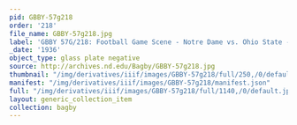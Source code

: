 ```yaml
---
pid: GBBY-57g218
order: '218'
file_name: GBBY-57g218.jpg
label: 'GBBY 57G/218: Football Game Scene - Notre Dame vs. Ohio State - 1936'
_date: '1936'
object_type: glass plate negative
source: http://archives.nd.edu/Bagby/GBBY-57g218.jpg
thumbnail: "/img/derivatives/iiif/images/GBBY-57g218/full/250,/0/default.jpg"
manifest: "/img/derivatives/iiif/images/GBBY-57g218/manifest.json"
full: "/img/derivatives/iiif/images/GBBY-57g218/full/1140,/0/default.jpg"
layout: generic_collection_item
collection: bagby
---
```

